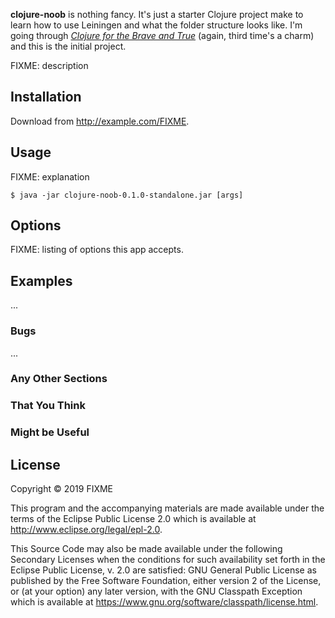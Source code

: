 **clojure-noob** is nothing fancy. It's just a starter Clojure project make to learn how to use Leiningen and what the folder structure looks like. I'm going through [*Clojure for the Brave and True*](https://www.braveclojure.com/foreword/) (again, third time's a charm) and this is the initial project.

FIXME: description

## Installation

Download from http://example.com/FIXME.

## Usage

FIXME: explanation

    $ java -jar clojure-noob-0.1.0-standalone.jar [args]

## Options

FIXME: listing of options this app accepts.

## Examples

...

### Bugs

...

### Any Other Sections
### That You Think
### Might be Useful

## License

Copyright © 2019 FIXME

This program and the accompanying materials are made available under the
terms of the Eclipse Public License 2.0 which is available at
http://www.eclipse.org/legal/epl-2.0.

This Source Code may also be made available under the following Secondary
Licenses when the conditions for such availability set forth in the Eclipse
Public License, v. 2.0 are satisfied: GNU General Public License as published by
the Free Software Foundation, either version 2 of the License, or (at your
option) any later version, with the GNU Classpath Exception which is available
at https://www.gnu.org/software/classpath/license.html.
